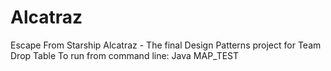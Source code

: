 # Alcatraz
Escape From Starship Alcatraz - The final Design Patterns project for Team Drop Table
To run from command line: Java MAP_TEST

